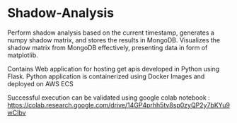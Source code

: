 # Shadow-Analysis
Perform shadow analysis based on the current timestamp, generates a numpy shadow matrix, and stores the results in MongoDB. Visualizes the shadow matrix from MongoDB effectively, presenting data in form of matplotlib.

Contains Web application for hosting get apis developed in Python using Flask.
Python application is containerized using Docker Images and deployed on AWS ECS

Successful execution can be validated using google colab notebook : https://colab.research.google.com/drive/14GP4prhh5tv8sp0zyQP2y7bKYu9wCIbv
